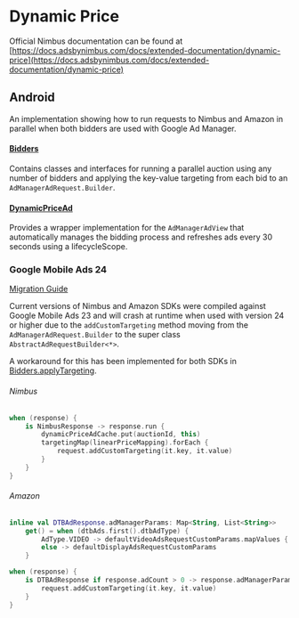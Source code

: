 # Dynamic Price

Official Nimbus documentation can be found at [https://docs.adsbynimbus.com/docs/extended-documentation/dynamic-price](https://docs.adsbynimbus.com/docs/extended-documentation/dynamic-price)

## Android

An implementation showing how to run requests to Nimbus and Amazon in parallel when both
bidders are used with Google Ad Manager.

#### [Bidders](android/src/androidMain/kotlin/Bidders.kt)

Contains classes and interfaces for running a parallel auction using any number of bidders and
applying the key-value targeting from each bid to an `AdManagerAdRequest.Builder`.

#### [DynamicPriceAd](android/src/androidMain/kotlin/DynamicPriceAd.kt)

Provides a wrapper implementation for the `AdManagerAdView` that automatically manages the bidding
process and refreshes ads every 30 seconds using a lifecycleScope.

### Google Mobile Ads 24

[Migration Guide](https://developers.google.com/ad-manager/mobile-ads-sdk/android/migration#migrate-to-v24)

Current versions of Nimbus and Amazon SDKs were compiled against Google Mobile Ads 23 and will crash
at runtime when used with version 24 or higher due to the `addCustomTargeting` method moving from
the `AdManagerAdRequest.Builder` to the super class `AbstractAdRequestBuilder<*>`.

A workaround for this has been implemented for both SDKs in [Bidders.applyTargeting](android/src/androidMain/kotlin/Bidders.kt#L63).

###### Nimbus
```kotlin
when (response) {
    is NimbusResponse -> response.run {
        dynamicPriceAdCache.put(auctionId, this)
        targetingMap(linearPriceMapping).forEach {
            request.addCustomTargeting(it.key, it.value)
        }
    }
}
```

###### Amazon
```kotlin
inline val DTBAdResponse.adManagerParams: Map<String, List<String>>
    get() = when (dtbAds.first().dtbAdType) {
        AdType.VIDEO -> defaultVideoAdsRequestCustomParams.mapValues { listOf(it.value) }
        else -> defaultDisplayAdsRequestCustomParams
    }

when (response) {
    is DTBAdResponse if response.adCount > 0 -> response.adManagerParams.forEach {
        request.addCustomTargeting(it.key, it.value)
    }
}
```
